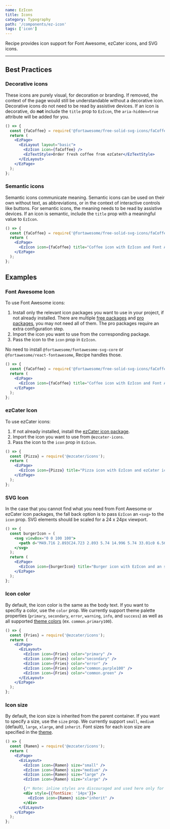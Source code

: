 ```yaml
---
name: EzIcon
title: Icons
category: Typography
path: '/components/ez-icon'
tags: ['icon']
---
```


Recipe provides icon support for Font Awesome, ezCater icons, and SVG icons.

---

## Best Practices

### Decorative icons

These icons are purely visual, for decoration or branding. If removed, the context of the page would still be understandable without a decorative icon. Decorative icons do not need to be read by assistive devices. If an icon is decorative, do **not** include the `title` prop to `EzIcon`, the `aria-hidden=true` attribute will be added for you.

```jsx
() => {
  const {faCoffee} = require('@fortawesome/free-solid-svg-icons/faCoffee');
  return (
    <EzPage>
      <EzLayout layout="basic">
        <EzIcon icon={faCoffee} />
        <EzTextStyle>Order fresh coffee from ezCater</EzTextStyle>
      </EzLayout>
    </EzPage>
  );
};
```

### Semantic icons

Semantic icons communicate meaning. Semantic icons can be used on their own without text, as abbreviations, or in the context of interactive controls like buttons. For semantic icons, the meaning needs to be read by assistive devices. If an icon is semantic, include the `title` prop with a meaningful value to `EzIcon`.

```jsx
() => {
  const {faCoffee} = require('@fortawesome/free-solid-svg-icons/faCoffee');
  return (
    <EzPage>
      <EzIcon icon={faCoffee} title="Coffee icon with EzIcon and Font Awesome" />
    </EzPage>
  );
};
```

## Examples

### Font Awesome Icon

To use Font Awesome icons:

1. Install only the relevant icon packages you want to use in your project, if not already installed. There are multiple [free packages](https://fontawesome.com/docs/web/use-with/react/#free) and [pro packages](https://fontawesome.com/docs/web/use-with/react/#pro), you may not need all of them. The pro packages require an extra configuration step.
2. Import the icon you want to use from the corresponding package.
3. Pass the icon to the `icon` prop in `EzIcon`.

No need to install `@fortawesome/fontawesome-svg-core` or `@fortawesome/react-fontawesome`, Recipe handles those.

```jsx
() => {
  const {faCoffee} = require('@fortawesome/free-solid-svg-icons/faCoffee');
  return (
    <EzPage>
      <EzIcon icon={faCoffee} title="Coffee icon with EzIcon and Font Awesome" />
    </EzPage>
  );
};
```

### ezCater Icon

To use ezCater icons:

1. If not already installed, install the [ezCater icon package](https://github.com/ezcater/icons).
2. Import the icon you want to use from `@ezcater-icons`.
3. Pass the icon to the `icon` prop in `EzIcon`.

```jsx
() => {
  const {Pizza} = require('@ezcater/icons');
  return (
    <EzPage>
      <EzIcon icon={Pizza} title="Pizza icon with EzIcon and ezCater icons" />
    </EzPage>
  );
};
```

### SVG Icon

In the case that you cannot find what you need from Font Awesome or ezCater icon packages, the fall back option is to pass `EzIcon` an `<svg>` to the `icon` prop. SVG elements should be scaled for a 24 x 24px viewport.

```jsx
() => {
  const burgerIcon = (
    <svg viewBox="0 0 100 100">
      <path d="M49.716 2.893C24.723 2.893 5.74 14.996 5.74 33.01c0 6.567 5.8 11.23 14.142 11.23h60.242c8.504 0 13.563-4.65 13.563-11.23 0-17.196-19.637-30.116-43.97-30.116zm0 5.25c21.783 0 38.72 11.144 38.72 24.866 0 3.577-2.614 5.98-8.312 5.98H19.882c-5.664 0-8.892-2.595-8.892-5.98 0-14.491 16.272-24.866 38.726-24.866zM80.124 61.97H19.882c-8.27 0-14.142 3.764-14.142 9.482 0 14.882 18.993 24.533 43.976 24.533 24.321 0 43.97-10.3 43.97-24.533 0-5.701-5.158-9.481-13.562-9.481zm0 5.25c5.794 0 8.313 1.846 8.313 4.232 0 10.415-16.917 19.283-38.72 19.283-22.46 0-38.727-8.265-38.727-19.283 0-2.204 3.162-4.231 8.892-4.231h60.242zm-39.16-11.471l-2.101-.95-.187-.08c-1.88-.808-3.19-1.164-4.494-1.164-2.21 0-3.529.405-5.941 1.647l-.713.373c-3.056 1.6-4.973 2.242-7.944 2.242-2.375 0-4.237-.512-6.999-1.683l-2.06-.883c-.92-.383-1.286-.499-1.845-.625-1.535-.348-2.676.01-4.33 1.715a2.625 2.625 0 11-3.77-3.654c2.822-2.91 5.728-3.881 8.956-3.246l.304.065c.988.223 1.504.39 2.921.99l1.469.631c2.4 1.04 3.758 1.44 5.354 1.44 1.754 0 2.903-.328 4.86-1.31l1.005-.52c3.327-1.746 5.39-2.432 8.733-2.432 2.02 0 3.849.462 6.11 1.397l.69.294 1.109.497.613.28.745.335c2.626 1.161 4.173 1.618 6.003 1.657l.263.003c1.947 0 3.512-.443 6.263-1.66l1.698-.769a64.6 64.6 0 01.754-.336l.23-.1c2.485-1.07 4.426-1.598 6.587-1.598 3.197 0 5.222.627 8.304 2.21l.784.409c2.37 1.242 3.569 1.643 5.508 1.643 1.515 0 2.816-.36 5-1.288l2.012-.864c1.205-.505 1.727-.676 2.58-.875l.139-.032c3.356-.763 6.36.174 9.275 3.179a2.625 2.625 0 01-3.768 3.655c-1.59-1.64-2.709-2.035-4.16-1.753l-.362.08c-.555.136-.987.293-2.17.798l-1.106.477c-3.011 1.306-4.941 1.873-7.44 1.873-2.836 0-4.712-.584-7.535-2.03l-.77-.402c-2.64-1.385-3.977-1.83-6.291-1.83-1.228 0-2.46.314-4.164 1.023l-.8.344-1.381.628c-3.868 1.764-6.11 2.468-9.187 2.468-2.96 0-5.148-.651-8.75-2.27z"></path>
    </svg>
  );
  return (
    <EzPage>
      <EzIcon icon={burgerIcon} title="Burger icon with EzIcon and an svg element" />
    </EzPage>
  );
};
```

### Icon color

By default, the icon color is the same as the body text. If you want to specifiy a color, use the `color` prop. We currently support theme palette properties (`primary`, `secondary`, `error`, `warning`, `info`, and `success`) as well as all supported [theme colors](/guides/theming/#colors) (ex. `common.primary100`).

<EzAlert headline="Note" tagline="Only a select handful of available colors are shown below. All theme properties and colors are supported."></EzAlert>

```jsx
() => {
  const {Fries} = require('@ezcater/icons');
  return (
    <EzPage>
      <EzLayout>
        <EzIcon icon={Fries} color="primary" />
        <EzIcon icon={Fries} color="secondary" />
        <EzIcon icon={Fries} color="error" />
        <EzIcon icon={Fries} color="common.purple100" />
        <EzIcon icon={Fries} color="common.green" />
      </EzLayout>
    </EzPage>
  );
};
```

### Icon size

By default, the icon size is inherited from the parent container. If you want to specify a size, use the `size` prop. We currently support `small`, `medium` (default), `large`, `xlarge`, and `inherit`. Font sizes for each icon size are specified in the [theme](/guides/theming/#icons).

```jsx
() => {
  const {Ramen} = require('@ezcater/icons');
  return (
    <EzPage>
      <EzLayout>
        <EzIcon icon={Ramen} size="small" />
        <EzIcon icon={Ramen} size="medium" />
        <EzIcon icon={Ramen} size="large" />
        <EzIcon icon={Ramen} size="xlarge" />

        {/* Note: inline styles are discouraged and used here only for demo purposes */}
        <div style={{fontSize: '14px'}}>
          <EzIcon icon={Ramen} size="inherit" />
        </div>
      </EzLayout>
    </EzPage>
  );
};
```
